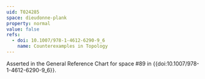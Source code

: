 ```yaml
---
uid: T024285
space: dieudonne-plank
property: normal
value: false
refs:
  - doi: 10.1007/978-1-4612-6290-9_6
    name: Counterexamples in Topology
---
```

Asserted in the General Reference Chart for space #89 in
{{doi:10.1007/978-1-4612-6290-9_6}}.
